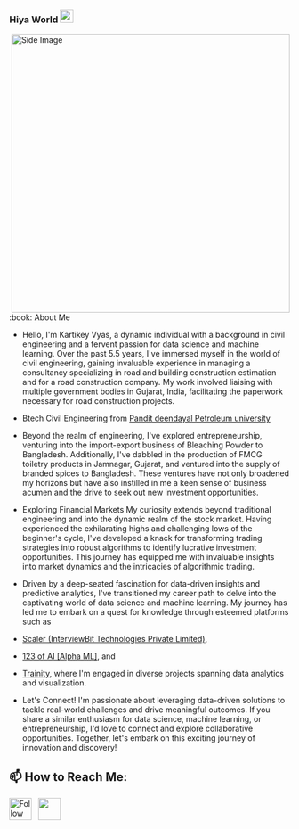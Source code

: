 ### Hiya World  <img src="https://github.com/TheDudeThatCode/TheDudeThatCode/blob/master/Assets/Earth.gif" width="24px">
<img src="https://github.com/Anmol-Baranwal/Cool-GIFs-For-GitHub/assets/74038190/7d484dc9-68a9-4ee6-a767-aea59035c12d"  alt="Side Image" align ="right" width="500">
<br><br>
 :book: About Me

- Hello, I'm Kartikey Vyas, a dynamic individual with a background in civil engineering and a fervent passion for data science and machine learning. Over the past 5.5 years, I've immersed myself in the world of civil engineering, gaining invaluable experience in managing a consultancy specializing in road and building construction estimation and for a road construction company. My work involved liaising with multiple government bodies in Gujarat, India, facilitating the paperwork necessary for road construction projects.
- Btech Civil Engineering from [Pandit deendayal Petroleum university](https://www.pdpu.ac.in/)

- Beyond the realm of engineering, I've explored entrepreneurship, venturing into the import-export business of Bleaching Powder to Bangladesh. Additionally, I've dabbled in the production of FMCG toiletry products in Jamnagar, Gujarat, and ventured into the supply of branded spices to Bangladesh. These ventures have not only broadened my horizons but have also instilled in me a keen sense of business acumen and the drive to seek out new investment opportunities.

- Exploring Financial Markets
My curiosity extends beyond traditional engineering and into the dynamic realm of the stock market. Having experienced the exhilarating highs and challenging lows of the beginner's cycle, I've developed a knack for transforming trading strategies into robust algorithms to identify lucrative investment opportunities. This journey has equipped me with invaluable insights into market dynamics and the intricacies of algorithmic trading.

- Driven by a deep-seated fascination for data-driven insights and predictive analytics, I've transitioned my career path to delve into the captivating world of data science and machine learning. My journey has led me to embark on a quest for knowledge through esteemed platforms such as
-  [Scaler (InterviewBit Technologies Private Limited)](https://www.scaler.com/data-science-course/),
-  [123 of AI [Alpha ML]](https://www.123ofai.com/), and
-  [Trainity](https://trainity.in/), where I'm engaged in diverse projects spanning data analytics and visualization.

- Let's Connect!
I'm passionate about leveraging data-driven solutions to tackle real-world challenges and drive meaningful outcomes. If you share a similar enthusiasm for data science, machine learning, or entrepreneurship, I'd love to connect and explore collaborative opportunities. Together, let's embark on this exciting journey of innovation and discovery!

## 📫 How to Reach Me:
[<img height="40" src="https://img.icons8.com/color/48/000000/linkedin.png" height="40em" align="center" alt="Follow Kartikey on LinkedIn" title="Follow Kartikey on LinkedIn"/>](https://www.linkedin.com/in/kartikey-vyas-2a29b9273) &nbsp; <a href="mailto:kvsvyas@gmail.com"> <img height="40" src="https://img.icons8.com/fluent/48/000000/gmail.png" align="center" />


<!--
**Richkart700/Richkart700** is a ✨ _special_ ✨ repository because its `README.md` (this file) appears on your GitHub profile.
-->
